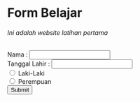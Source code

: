 <!DOCTYPE html>
  <html>
    <head>
      <tittle><h1><b>Form Belajar</b></h1></tittle>
      <body>
        <h6><i>Ini adalah website latihan pertama</i></h6>
        <form action="https://www.google.com/" method="SET">
          <label for="name">Nama :</label>
          <input id="name" type="text"/>
          <br>
          <label for="tanggal lahir">Tanggal Lahir :</label>
          <input id="tanggal lahir" type="tanggal" />
          <br>
          <input type="radio" id="laki-laki" name="fav_language" value="Laki-Laki">
          <label for="html">Laki-Laki</label><br>
          <input type="radio" id="perempuan" name="fav_language" value="Perempuan">
          <label for="html">Perempuan</label><br>
          <input type="submit" value="Submit">
        </form>
      </body>
    </head>
  </html>
